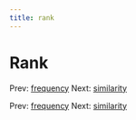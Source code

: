 ```yaml
---
title: rank
---
```


# Rank

Prev: [frequency](frequency.md) Next:
[similarity](similarity.md)

Prev: [frequency](frequency.md) Next:
[similarity](similarity.md)
